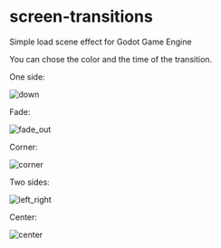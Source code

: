 # screen-transitions
Simple load scene effect for Godot Game Engine

You can chose the color and the time of the transition.

One side: 

![down](https://user-images.githubusercontent.com/30623869/173453144-50b3b16d-0bd4-4ee4-9ba8-2260b9b66ae8.gif)

Fade:

![fade_out](https://user-images.githubusercontent.com/30623869/173453573-6f5daec1-ae74-4f7a-a12e-dbab3322adbf.gif)

Corner:

![corner](https://user-images.githubusercontent.com/30623869/173454286-5ea384ce-b447-4dd8-8012-16a22ae5e7d6.gif)

Two sides:

![left_right](https://user-images.githubusercontent.com/30623869/173457291-19510cbc-b977-4fc7-83e2-b5c4676fdb4d.gif)

Center:

![center](https://user-images.githubusercontent.com/30623869/173457788-c71cc673-e52f-4687-9bc2-e51b6e217dad.gif)
